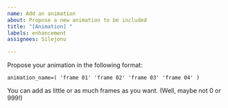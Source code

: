 ```yaml
---
name: Add an animation
about: Propose a new animation to be included
title: "[Animation] "
labels: enhancement
assignees: Silejonu

---
```


Propose your animation in the following format:
```
animation_name=( 'frame 01' 'frame 02' 'frame 03' 'frame 04' )
```
You can add as little or as much frames as you want. (Well, maybe not 0 or 999!)
